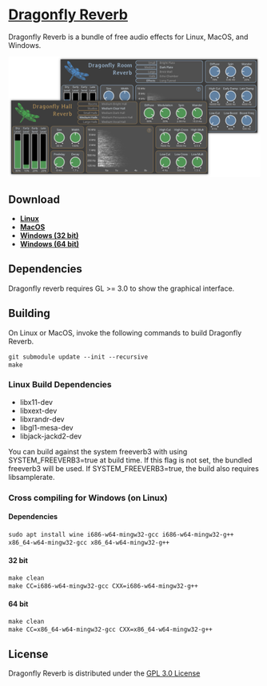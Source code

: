 # [Dragonfly Reverb](https://michaelwillis.github.io/dragonfly-reverb/)
Dragonfly Reverb is a bundle of free audio effects for Linux, MacOS, and Windows. 

![Dragonfly Reverb](collage.png)

## Download

* **[Linux](https://github.com/michaelwillis/dragonfly-reverb/releases/download/3.2.5/DragonflyReverb-Linux-64bit-v3.2.5.tgz)**
* **[MacOS](https://github.com/michaelwillis/dragonfly-reverb/releases/download/3.2.5/DragonflyReverb-MacOS-64bit-v3.2.5.zip)**
* **[Windows (32 bit)](https://github.com/michaelwillis/dragonfly-reverb/releases/download/3.2.5/DragonflyReverb-Windows-32bit-v3.2.5.zip)**
* **[Windows (64 bit)](https://github.com/michaelwillis/dragonfly-reverb/releases/download/3.2.5/DragonflyReverb-Windows-64bit-v3.2.5.zip)**

## Dependencies

Dragonfly reverb requires GL >= 3.0 to show the graphical interface.

## Building

On Linux or MacOS, invoke the following commands to build Dragonfly
Reverb.

```
git submodule update --init --recursive
make
```

### Linux Build Dependencies

* libx11-dev
* libxext-dev
* libxrandr-dev
* libgl1-mesa-dev
* libjack-jackd2-dev

You can build against the system freeverb3 with using SYSTEM_FREEVERB3=true at build time. If this flag is not set, the bundled freeverb3 will be used. If SYSTEM_FREEVERB3=true, the build also requires libsamplerate.

### Cross compiling for Windows (on Linux)

#### Dependencies 
```
sudo apt install wine i686-w64-mingw32-gcc i686-w64-mingw32-g++ x86_64-w64-mingw32-gcc x86_64-w64-mingw32-g++
```

#### 32 bit
```
make clean
make CC=i686-w64-mingw32-gcc CXX=i686-w64-mingw32-g++
```

#### 64 bit
```
make clean
make CC=x86_64-w64-mingw32-gcc CXX=x86_64-w64-mingw32-g++
```

## License

Dragonfly Reverb is distributed under the [GPL 3.0 License](https://www.gnu.org/licenses/gpl-3.0.en.html)
